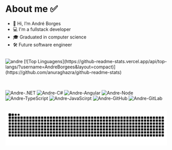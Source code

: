 ###### <h1>About me ✅
- 👋 Hi, I’m André Borges
- 💻 I'm a fullstack developer
- 🎓 Graduated in computer science
- 🛠️ Future software engineer
  
##
<div>
  <img align="rigth" alt="andre" src="https://github-readme-stats.vercel.app/api/top-langs/?username=AndreBorgees&theme=blue-green">
  [![Top Linguagens](https://github-readme-stats.vercel.app/api/top-langs/?username=AndreBorgees&layout=compact)](https://github.com/anuraghazra/github-readme-stats)
<div>
  
##  
<div style="display: inline_block"><br>  
  <img align="rigth" alt="Andre-.NET" height="30" width"=40" src="https://img.shields.io/badge/.NET-5C2D91?style=for-the-badge&logo=.net&logoColor=white">
  <img align="rigth" alt="Andre-C#" height="30" width"=40" src="https://img.shields.io/badge/C%23-239120?style=for-the-badge&logo=c-sharp&logoColor=white">
  <img align="rigth" alt="Andre-Angular" height="30" width"=40" src="https://img.shields.io/badge/Angular-DD0031?style=for-the-badge&logo=angular&logoColor=white">
  <img align="rigth" alt="Andre-Node" height="30" width"=40" src="https://img.shields.io/badge/Node.js-43853D?style=for-the-badge&logo=node.js&logoColor=white">
  <img align="rigth" alt="Andre-TypeScript" height="30" width"=40" src="https://img.shields.io/badge/TypeScript-007ACC?style=for-the-badge&logo=typescript&logoColor=white">
  <img align="rigth" alt="Andre-JavaScirpt" height="30" width"=40" src="https://img.shields.io/badge/JavaScript-F7DF1E?style=for-the-badge&logo=javascript&logoColor=black">
  <img align="rigth" alt="Andre-GitHub" height="30" width"=40" src="https://img.shields.io/badge/GitHub-100000?style=for-the-badge&logo=github&logoColor=white">
  <img align="rigth" alt="Andre-GitLab" height="30" width"=40" src="https://img.shields.io/badge/GitLab-330F63?style=for-the-badge&logo=gitlab&logoColor=white">
  
</div>

## 
![Snake animation](https://github.com/AndreBorgees/AndreBorgees/blob/output/github-contribution-grid-snake.svg)
